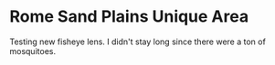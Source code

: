 # Rome Sand Plains Unique Area

Testing new fisheye lens.
I didn't stay long since there were a ton of mosquitoes.